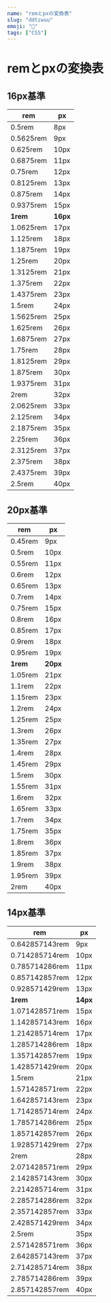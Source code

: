 ```yaml
---
name: "remとpxの変換表"
slug: "ddtzwuu"
emoji: "📄"
tags: ["CSS"]
---
```


# remとpxの変換表

## 16px基準

| rem       | px       |
| --------- | -------- |
| 0.5rem    | 8px      |
| 0.5625rem | 9px      |
| 0.625rem  | 10px     |
| 0.6875rem | 11px     |
| 0.75rem   | 12px     |
| 0.8125rem | 13px     |
| 0.875rem  | 14px     |
| 0.9375rem | 15px     |
| **1rem**  | **16px** |
| 1.0625rem | 17px     |
| 1.125rem  | 18px     |
| 1.1875rem | 19px     |
| 1.25rem   | 20px     |
| 1.3125rem | 21px     |
| 1.375rem  | 22px     |
| 1.4375rem | 23px     |
| 1.5rem    | 24px     |
| 1.5625rem | 25px     |
| 1.625rem  | 26px     |
| 1.6875rem | 27px     |
| 1.75rem   | 28px     |
| 1.8125rem | 29px     |
| 1.875rem  | 30px     |
| 1.9375rem | 31px     |
| 2rem      | 32px     |
| 2.0625rem | 33px     |
| 2.125rem  | 34px     |
| 2.1875rem | 35px     |
| 2.25rem   | 36px     |
| 2.3125rem | 37px     |
| 2.375rem  | 38px     |
| 2.4375rem | 39px     |
| 2.5rem    | 40px     |

## 20px基準

| rem      | px       |
| -------- | -------- |
| 0.45rem  | 9px      |
| 0.5rem   | 10px     |
| 0.55rem  | 11px     |
| 0.6rem   | 12px     |
| 0.65rem  | 13px     |
| 0.7rem   | 14px     |
| 0.75rem  | 15px     |
| 0.8rem   | 16px     |
| 0.85rem  | 17px     |
| 0.9rem   | 18px     |
| 0.95rem  | 19px     |
| **1rem** | **20px** |
| 1.05rem  | 21px     |
| 1.1rem   | 22px     |
| 1.15rem  | 23px     |
| 1.2rem   | 24px     |
| 1.25rem  | 25px     |
| 1.3rem   | 26px     |
| 1.35rem  | 27px     |
| 1.4rem   | 28px     |
| 1.45rem  | 29px     |
| 1.5rem   | 30px     |
| 1.55rem  | 31px     |
| 1.6rem   | 32px     |
| 1.65rem  | 33px     |
| 1.7rem   | 34px     |
| 1.75rem  | 35px     |
| 1.8rem   | 36px     |
| 1.85rem  | 37px     |
| 1.9rem   | 38px     |
| 1.95rem  | 39px     |
| 2rem     | 40px     |

## 14px基準

| rem            | px       |
| -------------- | -------- |
| 0.642857143rem | 9px      |
| 0.714285714rem | 10px     |
| 0.785714286rem | 11px     |
| 0.857142857rem | 12px     |
| 0.928571429rem | 13px     |
| **1rem**       | **14px** |
| 1.071428571rem | 15px     |
| 1.142857143rem | 16px     |
| 1.214285714rem | 17px     |
| 1.285714286rem | 18px     |
| 1.357142857rem | 19px     |
| 1.428571429rem | 20px     |
| 1.5rem         | 21px     |
| 1.571428571rem | 22px     |
| 1.642857143rem | 23px     |
| 1.714285714rem | 24px     |
| 1.785714286rem | 25px     |
| 1.857142857rem | 26px     |
| 1.928571429rem | 27px     |
| 2rem           | 28px     |
| 2.071428571rem | 29px     |
| 2.142857143rem | 30px     |
| 2.214285714rem | 31px     |
| 2.285714286rem | 32px     |
| 2.357142857rem | 33px     |
| 2.428571429rem | 34px     |
| 2.5rem         | 35px     |
| 2.571428571rem | 36px     |
| 2.642857143rem | 37px     |
| 2.714285714rem | 38px     |
| 2.785714286rem | 39px     |
| 2.857142857rem | 40px     |
